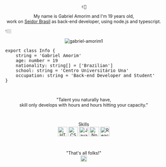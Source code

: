 <p align="center">
    <br><br>
    <samp>
        ✌🏼 <p style="text-align: center;">
            My name is Gabriel Amorim and I'm 19 years old,
            <br>
            work on
            <a href="https://www.linkedin.com/company/seidor-brasil/"> Seidor Brasil</a>
            as back-end developer, using node.js and typescript.
            <br>
        </p> 👇🏼
    </samp>
</p>

<!-- ABOUT OF ME -->


<p align="center">
    <img src="https://github-readme-stats.vercel.app/api?username=gabriel-amorim1&show_icons=true"
        alt="gabriel-amorim1" />
</p>

<pre>
export class Info { 
    string = 'Gabriel Amorim'
    age: number = 19
    nationality: string[] = ['Brazilian']
    school: string = 'Centro Universitário Una'
    occupation: string = 'Back-end Developer and Student'
}
</pre>

<!-- MOTIVATIONAL PHRASE -->
<br>
<p align="center">
    "Talent you naturally have, <br>skill only develops with hours and hours hitting your capacity."
</p>
<br>

<!-- Skills -->
<p align="center">
    Skills
    <br>
    <img align="center"
        src="https://camo.githubusercontent.com/3a395763e6a6cb78e6b75220413660d371e5af39/68747470733a2f2f73766773686172652e636f6d2f692f4e51692e737667"
        alt="HTML" height="30" width="30" />
    <img align="center"
        src="https://camo.githubusercontent.com/cbca25be395576dda3497f949adb88cf8535f4dd/68747470733a2f2f73766773686172652e636f6d2f692f4e51742e737667"
        alt="CSS" height="30" width="30" />
    <img align="center"
        src="https://camo.githubusercontent.com/99e7a862b09aca92385eb902d8261335ada00b1b/68747470733a2f2f73766773686172652e636f6d2f692f4e516a2e737667"
        alt="JavaScript" height="30" width="30" />
    <img align="center"
        src="https://camo.githubusercontent.com/2dc26ffcb4ed7cbc4c881f0a7df178b9dcf29467/68747470733a2f2f73766773686172652e636f6d2f692f4e53522e737667"
        alt="Node.js" height="30" width="30" />
    <img align="center"
        src="https://camo.githubusercontent.com/af1b084a159628bab7ec2d917612a129a35e4a8f/68747470733a2f2f73766773686172652e636f6d2f692f4e51752e737667"
        alt="React" height="30" width="30" />



</p>
<br>
<!-- FOOTER -->
<p align="center">
    "That's all folks!"
    <br>
    <a href="https://www.linkedin.com/in/gabriel-amorim-b51a5a1a6/" target="blank">
        <img align="center" src="https://cdn.jsdelivr.net/npm/simple-icons@3.0.1/icons/linkedin.svg"
            alt="Gabriel Amorim Linkedin" height="20" width="20" />
    </a>
</p>
